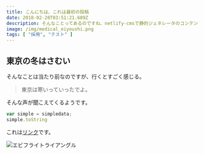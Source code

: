 ```yaml
---
title: こんにちは、これは最初の投稿
date: 2018-02-28T03:51:21.689Z
description: そんなことってあるのですね、netlify-cmsで静的ジェネレータのコンテンツ管理ができるなんて、最高じゃないですか？
image: /img/medical_eiyoushi.png
tags: [ "採用", "テスト" ]
---
```

## 東京の冬はさむい


そんなことは当たり前なのですが、行くとすごく感じる。

> 東京は寒いっていったでよ。

そんな声が聞こえてくるようです。

```javascript
var simple = simpledata;
simple.toString
```
これは[リンク](http://google.com/)です。

![エビフライトライアングル](http://i.imgur.com/Jjwsc.jpg "サンプル")

